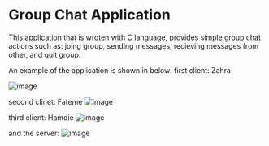 # Group Chat Application
This application that is wroten with C language, provides simple group chat actions such as: joing group, sending messages, recieving messages from other, and quit group.

An example of the application is shown in below:
first client: Zahra

![image](https://user-images.githubusercontent.com/93929227/218965296-6f6b5494-a308-41b3-8a1b-f70f9020d0a0.png)

second clinet: Fateme
![image](https://user-images.githubusercontent.com/93929227/218965364-636d4d5d-e1a7-444f-b164-665aa437ed58.png)

third client: Hamdie
![image](https://user-images.githubusercontent.com/93929227/218965448-b157233c-d5f9-484a-9a83-f2f27a919ad1.png)

and the server:
![image](https://user-images.githubusercontent.com/93929227/218965548-be59a1f2-e572-46e4-835b-c61c3cc85896.png)

